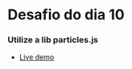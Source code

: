 # Desafio do dia 10

### Utilize a lib particles.js

- [Live demo](https://particlejs-21daysofcode.netlify.app/)